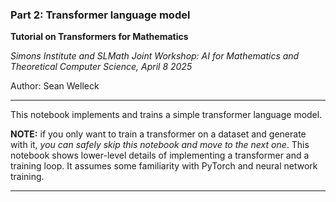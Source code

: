 ### Part 2: Transformer language model

**Tutorial on Transformers for Mathematics**

*Simons Institute and SLMath Joint Workshop: AI for Mathematics and Theoretical Computer Science, April 8 2025*

Author: Sean Welleck

------

This notebook implements and trains a simple transformer language model.

**NOTE:** if you only want to train a transformer on a dataset and generate with it, *you can safely skip this notebook and move to the next one*. This notebook shows lower-level details of implementing a transformer and a training loop. It assumes some familiarity with PyTorch and neural network training.

------
